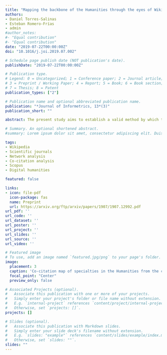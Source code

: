 ```yaml
---
title: "Mapping the backbone of the Humanities through the eyes of Wikipedia"
authors:
- Daniel Torres-Salinas
- Esteban Romero-Frías
- admin
#author_notes:
#- "Equal contribution"
#- "Equal contribution"
date: "2019-07-22T00:00:00Z"
doi: "10.1016/j.joi.2019.07.002"

# Schedule page publish date (NOT publication's date).
publishDate: "2019-07-22T00:00:00Z"

# Publication type.
# Legend: 0 = Uncategorized; 1 = Conference paper; 2 = Journal article;
# 3 = Preprint / Working Paper; 4 = Report; 5 = Book; 6 = Book section;
# 7 = Thesis; 8 = Patent
publication_types: ["2"]

# Publication name and optional abbreviated publication name.
publication: "*Journal of Informetrics, 13*(3)"
publication_short: ""

abstract: The present study aims to establish a valid method by which to apply the co-citation methodology to Wikipedia article references and, subsequently, to map these relationships between scientific papers. This method, originally applied to scientific literature, will be transferred to the digital environment of collective knowledge generation. To this end, a dataset containing Wikipedia references collected from Altmetric and Scopus’ Journal Metrics journals has been used. The articles have been categorized according to the disciplines and specialties established in the All Science Journal Classification (ASJC). They have also been grouped by journal of publication. A set of articles in the Humanities, comprising 25555 Wikipedia articles with 41655 references to 32245 resources, has been selected. Finally, a descriptive statistical study has been conducted and co-citations have been mapped using networks and indicators of degree and betweenness centrality.

# Summary. An optional shortened abstract.
#summary: Lorem ipsum dolor sit amet, consectetur adipiscing elit. Duis posuere tellus ac convallis placerat. Proin tincidunt magna sed ex sollicitudin condimentum.

tags:
- Wikipedia
- Scientific journals
- Network analysis
- Co-citation analysis
- Scopus
- Digital humanities

featured: false

links:
- icon: file-pdf
  icon-package: fas
  name: Preprint
  url: https://arxiv.org/ftp/arxiv/papers/1907/1907.12992.pdf
url_pdf: ''
url_code: ''
url_dataset: ''
url_poster: ''
url_project: ''
url_slides: ''
url_source: ''
url_video: ''

# Featured image
# To use, add an image named `featured.jpg/png` to your page's folder. 
image:
  placement: 3
  caption: 'Co-citation map of specialties in the Humanities from the co-citations received from Wikipedia entries during the period 2007–2017 using the Pathfinder algorithm'
  focal_point: "Center"
  preview_only: false

# Associated Projects (optional).
#   Associate this publication with one or more of your projects.
#   Simply enter your project's folder or file name without extension.
#   E.g. `internal-project` references `content/project/internal-project/index.md`.
#   Otherwise, set `projects: []`.
projects: []

# Slides (optional).
#   Associate this publication with Markdown slides.
#   Simply enter your slide deck's filename without extension.
#   E.g. `slides: "example"` references `content/slides/example/index.md`.
#   Otherwise, set `slides: ""`.
slides: ""
---
```

